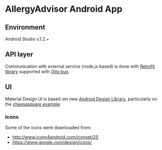 # AllergyAdvisor Android App

## Environment

Android Studio v.1.2.+

## API layer

Communication with external service (node.js based) is done with [Retrofit library](http://square.github.io/retrofit/) supported with [Otto bus](http://square.github.io/otto/).

## UI

Material Design UI is based om new [Android Design Library](http://android-developers.blogspot.co.uk/2015/05/android-design-support-library.html), particularly on the [cheesesquare example](https://github.com/chrisbanes/cheesesquare). 

### Icons

Some of the icons were downloaded from:

- http://www.icons4android.com/iconset/25
- https://www.google.com/design/icons/
